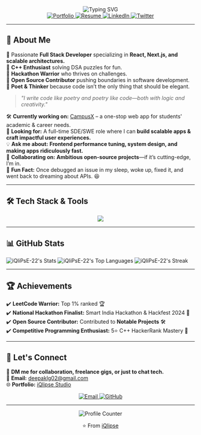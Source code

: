 <div align="center">
    <img src="https://readme-typing-svg.demolab.com?font=Fira+Code&weight=600&size=24&pause=1000&color=FF4191&center=true&width=500&lines=Hello%2C+I'm+Deepak+Kumar+%28iQlipse%29;Full+Stack+Developer+%7C+Open+Source+Enthusiast;C%2B%2B+Lover+%7C+Tech+Explorer+%7C+Poet" alt="Typing SVG" />
</div>

<div align="center">
    <a href="https://iqlipse.vercel.app" target="_blank">
        <img src="https://img.shields.io/badge/Portfolio-iQlipse%20Studio-black?style=for-the-badge&logo=vercel" alt="Portfolio" />
    </a>
    <a href="https://drive.google.com/file/d/1wsRYh9k6rZ3vcrGOm19NEFIii2r0sFbF/view?usp=sharing" target="_blank">
        <img src="https://img.shields.io/badge/Resume-View%20CV-success?style=for-the-badge&logo=read-the-docs" alt="Resume" />
    </a>
    <a href="https://www.linkedin.com/in/deepak2004" target="_blank">
        <img src="https://img.shields.io/badge/LinkedIn-Connect-0077B5?style=for-the-badge&logo=linkedin" alt="LinkedIn" />
    </a>
    <a href="https://twitter.com/iqlipse" target="_blank">
        <img src="https://img.shields.io/badge/Twitter-Follow-1DA1F2?style=for-the-badge&logo=twitter" alt="Twitter" />
    </a>
</div>

---

## 🚀 About Me
🔹 Passionate **Full Stack Developer** specializing in **React, Next.js, and scalable architectures.**  
🔹 **C++ Enthusiast** solving DSA puzzles for fun.  
🔹 **Hackathon Warrior** who thrives on challenges.  
🔹 **Open Source Contributor** pushing boundaries in software development.  
🔹 **Poet & Thinker** because code isn’t the only thing that should be elegant.  

> *"I write code like poetry and poetry like code—both with logic and creativity."*

🛠 **Currently working on:** [CampusX](https://github.com/iQliPsE-22/CampusX) – a one-stop web app for students' academic & career needs.  
📢 **Looking for:** A full-time SDE/SWE role where I can **build scalable apps & craft impactful user experiences.**  
💡 **Ask me about:** **Frontend performance tuning, system design, and making apps ridiculously fast.**  
🧩 **Collaborating on:** **Ambitious open-source projects**—if it’s cutting-edge, I’m in.  
🤯 **Fun Fact:** Once debugged an issue in my sleep, woke up, fixed it, and went back to dreaming about APIs. 😆  

---

## 🛠️ Tech Stack & Tools
<p align="center">
    <img src="https://skillicons.dev/icons?i=cpp,js,java,react,nextjs,tailwind,nodejs,express,mongodb,mysql,git,docker" />
</p>

---

## 📊 GitHub Stats
![iQliPsE-22's Stats](https://github-readme-stats.vercel.app/api?username=iQliPsE-22&theme=tokyonight&show_icons=true&hide_border=true&count_private=true)
![iQliPsE-22's Top Languages](https://github-readme-stats.vercel.app/api/top-langs/?username=iQliPsE-22&theme=tokyonight&show_icons=true&hide_border=true&layout=compact)
![iQliPsE-22's Streak](https://github-readme-streak-stats.herokuapp.com/?user=iQliPsE-22&theme=tokyonight&hide_border=true)

---

## 🏆 Achievements
✔️ **LeetCode Warrior:** Top 1% ranked 🏆  
✔️ **National Hackathon Finalist:** Smart India Hackathon & Hackfest 2024 🏅  
✔️ **Open Source Contributor:** Contributed to **Notable Projects** 🛠️  
✔️ **Competitive Programming Enthusiast:** 5⭐ C++ HackerRank Mastery 🚀  

---

## 🤝 Let's Connect
💬 **DM me for collaboration, freelance gigs, or just to chat tech.**  
📩 **Email:** [deepaklg02@gmail.com](mailto:deepaklg02@gmail.com)  
🌐 **Portfolio:** [iQlipse Studio](https://iqlipse.vercel.app)  

<p align="center">
    <a href="mailto:deepaklg02@gmail.com">
        <img src="https://img.shields.io/badge/Email-Contact%20Me-red?style=for-the-badge&logo=gmail" alt="Email" />
    </a>
    <a href="https://github.com/iQliPsE-22" target="_blank">
        <img src="https://img.shields.io/badge/GitHub-Follow-181717?style=for-the-badge&logo=github" alt="GitHub" />
    </a>
</p>

---

<div align="center">
    <img src="https://profile-counter.glitch.me/iQliPsE-22/count.svg?" alt="Profile Counter" />
</div>

<p align="center">⭐️ From <a href="https://github.com/iQliPsE-22">iQlipse</a></p>
